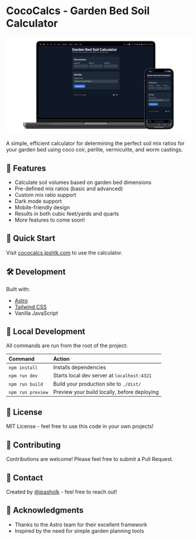 # CocoCalcs - Garden Bed Soil Calculator

![CocoCalcs Screenshot](/public/og-image.png)

A simple, efficient calculator for determining the perfect soil mix ratios for your garden bed using coco coir, perlite, vermiculite, and worm castings.

## 🌱 Features

- Calculate soil volumes based on garden bed dimensions
- Pre-defined mix ratios (basic and advanced)
- Custom mix ratio support
- Dark mode support
- Mobile-friendly design
- Results in both cubic feet/yards and quarts
- More features to come soon!

## 🚀 Quick Start

Visit [cococalcs.jpshlk.com](https://cococalcs.jpshlk.com) to use the calculator.

## 🛠️ Development

Built with:
- [Astro](https://astro.build)
- [Tailwind CSS](https://tailwindcss.com)
- Vanilla JavaScript

## 🧞 Local Development

All commands are run from the root of the project:

| Command                   | Action                                           |
| :----------------------- | :----------------------------------------------- |
| `npm install`            | Installs dependencies                            |
| `npm run dev`            | Starts local dev server at `localhost:4321`      |
| `npm run build`          | Build your production site to `./dist/`          |
| `npm run preview`        | Preview your build locally, before deploying     |

## 📝 License

MIT License - feel free to use this code in your own projects!

## 👥 Contributing

Contributions are welcome! Please feel free to submit a Pull Request.

## 📧 Contact

Created by [@jpasholk](https://github.com/jpasholk) - feel free to reach out!

## 🙏 Acknowledgments

- Thanks to the Astro team for their excellent framework
- Inspired by the need for simple garden planning tools
